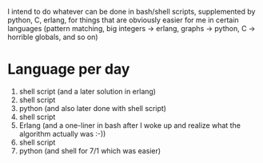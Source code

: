 I intend to do whatever can be done in bash/shell scripts, supplemented by python, C, erlang, for things that are obviously easier for me in certain languages (pattern matching, big integers -> erlang, graphs -> python, C -> horrible globals, and so on)

Language per day
================
1) shell script  (and a later solution in erlang)
2) shell script
3) python (and also later done with shell script)
4) shell script
5) Erlang (and a one-liner in bash after I woke up and realize what the algorithm actually was :-))
6) shell script
7) python (and shell for 7/1 which was easier)
